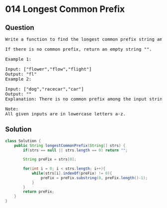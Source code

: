 # 014 Longest Common Prefix

## Question
<pre>
Write a function to find the longest common prefix string amongst an array of strings.

If there is no common prefix, return an empty string "".

Example 1:

Input: ["flower","flow","flight"]
Output: "fl"
Example 2:

Input: ["dog","racecar","car"]
Output: ""
Explanation: There is no common prefix among the input strings.

Note:
All given inputs are in lowercase letters a-z.
</pre>

## Solution
```java
class Solution {
    public String longestCommonPrefix(String[] strs) {
        if(strs == null || strs.length == 0) return "";
        
        String preFix = strs[0];
        
        for(int i = 0; i < strs.length; i++){
            while(strs[i].indexOf(preFix) != 0){
                preFix = preFix.substring(0, preFix.length()-1);
            }
        }
        return preFix;
    }
}
```
